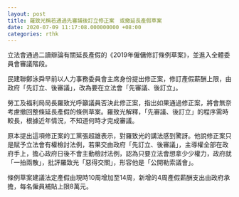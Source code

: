 ```yaml
---
layout: post
title: 羅致光稱若通過先審議後訂立修正案　或撤延長產假草案
date: 2020-07-09 11:17:08.000000000 +08:00
categories: rthk
---
```


立法會通過二讀辯論有關延長產假的《2019年僱傭修訂條例草案》，並進入全體委員會審議階段。

民建聯鄭泳舜早前以人力事務委員會主席身份提出修正案，修訂產假薪酬上限，由政府「先訂立、後審議」，改為要在立法會「先審議、後訂立」。

勞工及福利局局長羅致光呼籲議員否決此修正案，指出如果通過修正案，將會無奈考慮撤回整條延長產假的條例草案。羅致光解釋，「先審議、後訂立」的程序需時較長，根據近年情況，不知道何時才完成審議。

原本提出這項修正案的工黨張超雄表示，對羅致光的講法感到驚訝。他說修正案只是賦予立法會有權檢討法例，若果交由政府「先訂立、後審議」，主導權全部在政府手上，擔心政府日後不會主動檢討法例，認為只要立法會想拿少少權力，政府就「一拍兩散」，批評羅致光「惡得交關」，形容他是「公開勒索議會」。

條例草案建議法定產假由現時10周增加至14周，新增的4周產假薪酬支出由政府承擔，每名僱員補貼上限8萬元。
